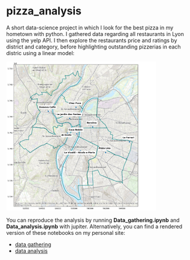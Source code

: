 # pizza_analysis

A short data-science project in which I look for the best pizza in my hometown with python.
I gathered data regarding all restaurants in Lyon using the yelp API.
I then explore the restaurants price and ratings by district and category, before highlighting outstanding pizzerias in each distric using a linear model:

<img src="best_pizza.png" alt="Where to eat a delicious pizza in Lyon" style="width:400px">

You can reproduce the analysis by running **Data_gathering.ipynb** and **Data_analysis.ipynb** with jupiter.
Alternatively, you can find a rendered version of these notebooks on my personal site:
 - [data gathering](https://c-saade.github.io/projects/yelp_api_gathering/)
 - [data analysis](https://c-saade.github.io/projects/yelp_api_analysis/)
